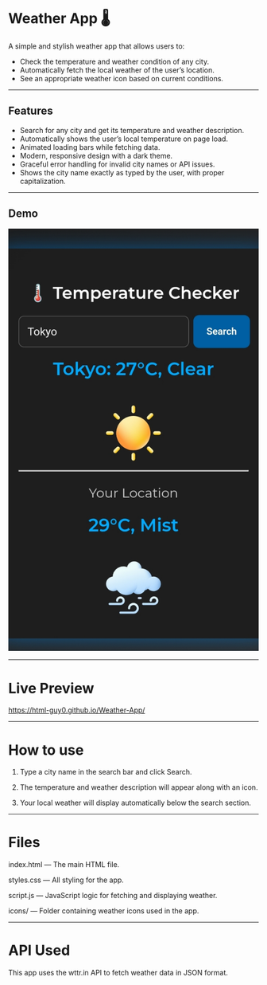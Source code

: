 # Weather App 🌡️

A simple and stylish weather app that allows users to:

- Check the temperature and weather condition of any city.
- Automatically fetch the local weather of the user’s location.
- See an appropriate weather icon based on current conditions.

---

## Features

- Search for any city and get its temperature and weather description.
- Automatically shows the user’s local temperature on page load.
- Animated loading bars while fetching data.
- Modern, responsive design with a dark theme.
- Graceful error handling for invalid city names or API issues.
- Shows the city name exactly as typed by the user, with proper capitalization.

---

## Demo

![Weather App Demo](example.png)

---

# Live Preview 

https://html-guy0.github.io/Weather-App/

---

# How to use

1. Type a city name in the search bar and click Search.


2. The temperature and weather description will appear along with an icon.


3. Your local weather will display automatically below the search section.




---

# Files

index.html — The main HTML file.

styles.css — All styling for the app.

script.js — JavaScript logic for fetching and displaying weather.

icons/ — Folder containing weather icons used in the app.



---

# API Used

This app uses the wttr.in API to fetch weather data in JSON format.

